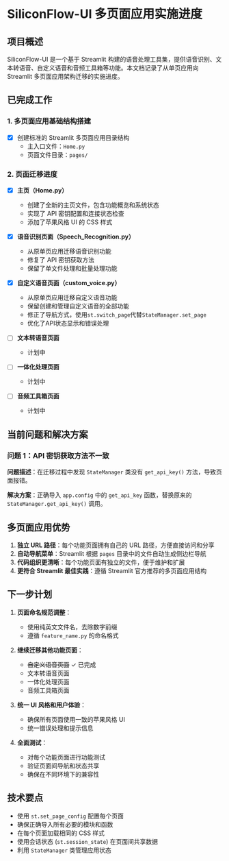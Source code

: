 # SiliconFlow-UI 多页面应用实施进度

## 项目概述

SiliconFlow-UI 是一个基于 Streamlit 构建的语音处理工具集，提供语音识别、文本转语音、自定义语音和音频工具箱等功能。本文档记录了从单页应用向 Streamlit 多页面应用架构迁移的实施进度。

## 已完成工作

### 1. 多页面应用基础结构搭建

- [x] 创建标准的 Streamlit 多页面应用目录结构
  - 主入口文件：`Home.py`
  - 页面文件目录：`pages/`

### 2. 页面迁移进度

- [x] **主页（Home.py）**
  - 创建了全新的主页文件，包含功能概览和系统状态
  - 实现了 API 密钥配置和连接状态检查
  - 添加了苹果风格 UI 的 CSS 样式

- [x] **语音识别页面（Speech_Recognition.py）**
  - 从原单页应用迁移语音识别功能
  - 修复了 API 密钥获取方法
  - 保留了单文件处理和批量处理功能

- [x] **自定义语音页面（custom_voice.py）**
  - 从原单页应用迁移自定义语音功能
  - 保留创建和管理自定义语音的全部功能
  - 修正了导航方式，使用`st.switch_page`代替`StateManager.set_page`
  - 优化了API状态显示和错误处理

- [ ] **文本转语音页面**
  - 计划中

- [ ] **一体化处理页面**
  - 计划中

- [ ] **音频工具箱页面**
  - 计划中

## 当前问题和解决方案

### 问题 1：API 密钥获取方法不一致

**问题描述**：在迁移过程中发现 `StateManager` 类没有 `get_api_key()` 方法，导致页面报错。

**解决方案**：正确导入 `app.config` 中的 `get_api_key` 函数，替换原来的 `StateManager.get_api_key()` 调用。

## 多页面应用优势

1. **独立 URL 路径**：每个功能页面拥有自己的 URL 路径，方便直接访问和分享
2. **自动导航菜单**：Streamlit 根据 `pages` 目录中的文件自动生成侧边栏导航
3. **代码组织更清晰**：每个功能页面有独立的文件，便于维护和扩展
4. **更符合 Streamlit 最佳实践**：遵循 Streamlit 官方推荐的多页面应用结构

## 下一步计划

1. **页面命名规范调整**：
   - 使用纯英文文件名，去除数字前缀
   - 遵循 `feature_name.py` 的命名格式

2. **继续迁移其他功能页面**：
   - ~~自定义语音页面~~ ✓ 已完成
   - 文本转语音页面
   - 一体化处理页面
   - 音频工具箱页面

3. **统一 UI 风格和用户体验**：
   - 确保所有页面使用一致的苹果风格 UI
   - 统一错误处理和提示信息

4. **全面测试**：
   - 对每个功能页面进行功能测试
   - 验证页面间导航和状态共享
   - 确保在不同环境下的兼容性

## 技术要点

- 使用 `st.set_page_config` 配置每个页面
- 确保正确导入所有必要的模块和函数
- 在每个页面加载相同的 CSS 样式
- 使用会话状态 (`st.session_state`) 在页面间共享数据
- 利用 `StateManager` 类管理应用状态
